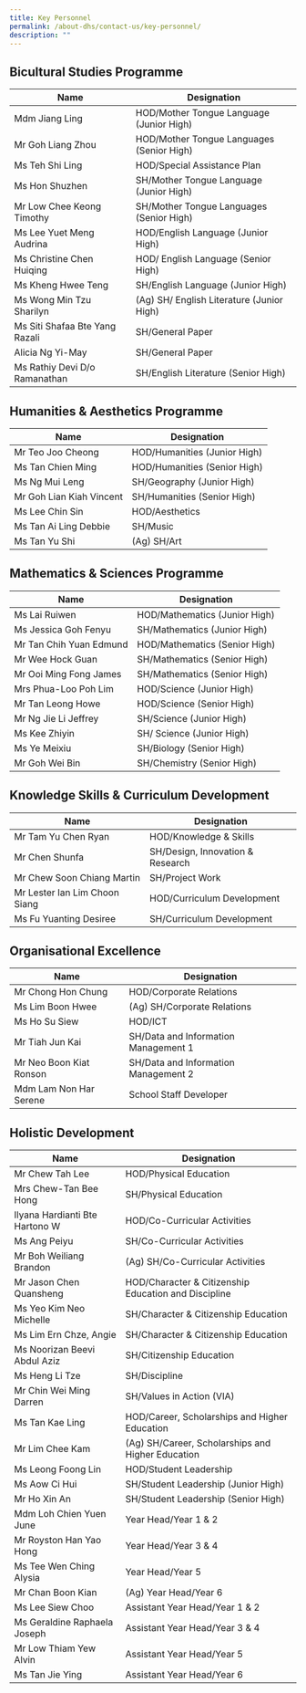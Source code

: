 ```yaml
---
title: Key Personnel
permalink: /about-dhs/contact-us/key-personnel/
description: ""
---
```


## Bicultural Studies Programme

| Name | Designation |
| --- | --- |
| Mdm Jiang Ling | HOD/Mother Tongue Language (Junior High) |
| Mr Goh Liang Zhou | HOD/Mother Tongue Languages (Senior High) |
| Ms Teh Shi Ling | HOD/Special Assistance Plan |
| Ms Hon Shuzhen | SH/Mother Tongue Language (Junior High) |
| Mr Low Chee Keong Timothy | SH/Mother Tongue Languages (Senior High) |
| Ms Lee Yuet Meng Audrina | HOD/English Language (Junior High) |
| Ms Christine Chen Huiqing | HOD/ English Language (Senior High) |
| Ms Kheng Hwee Teng | SH/English Language (Junior High) |
| Ms Wong Min Tzu Sharilyn | (Ag) SH/ English Literature (Junior High) |
| Ms Siti Shafaa Bte Yang Razali | SH/General Paper |
| Alicia Ng Yi-May | SH/General Paper |
| Ms Rathiy Devi D/o Ramanathan | SH/English Literature (Senior High) |

## Humanities & Aesthetics Programme

| Name | Designation |
| --- | --- |
| Mr Teo Joo Cheong | HOD/Humanities (Junior High) |
| Ms Tan Chien Ming | HOD/Humanities (Senior High) |
| Ms Ng Mui Leng | SH/Geography (Junior High) |
| Mr Goh Lian Kiah Vincent | SH/Humanities (Senior High) |
| Ms Lee Chin Sin | HOD/Aesthetics |
| Ms Tan Ai Ling Debbie | SH/Music |
| Ms Tan Yu Shi | (Ag) SH/Art |

## Mathematics & Sciences Programme

| Name | Designation |
| --- | --- |
| Ms Lai Ruiwen | HOD/Mathematics (Junior High) |
| Ms Jessica Goh Fenyu | SH/Mathematics (Junior High) |
| Mr Tan Chih Yuan Edmund | HOD/Mathematics (Senior High) |
| Mr Wee Hock Guan | SH/Mathematics (Senior High) |
| Mr Ooi Ming Fong James | SH/Mathematics (Senior High) |
| Mrs Phua-Loo Poh Lim | HOD/Science (Junior High) |
| Mr Tan Leong Howe | HOD/Science (Senior High) |
| Mr Ng Jie Li Jeffrey | SH/Science (Junior High) |
| Ms Kee Zhiyin | SH/ Science (Junior High) |
| Ms Ye Meixiu | SH/Biology (Senior High) |
| Mr Goh Wei Bin | SH/Chemistry (Senior High) |

## Knowledge Skills & Curriculum Development

| Name | Designation |
| --- | --- |
| Mr Tam Yu Chen Ryan | HOD/Knowledge & Skills |
| Mr Chen Shunfa | SH/Design, Innovation & Research |
| Mr Chew Soon Chiang Martin | SH/Project Work |
| Mr Lester Ian Lim Choon Siang | HOD/Curriculum Development |
| Ms Fu Yuanting Desiree | SH/Curriculum Development |


## Organisational Excellence

| Name | Designation |
| --- | --- |
| Mr Chong Hon Chung | HOD/Corporate Relations |
| Ms Lim Boon Hwee | (Ag) SH/Corporate Relations |
| Ms Ho Su Siew | HOD/ICT |
| Mr Tiah Jun Kai | SH/Data and Information Management 1 |
| Mr Neo Boon Kiat Ronson | SH/Data and Information Management 2 |
| Mdm Lam Non Har Serene | School Staff Developer |


## Holistic Development

| Name | Designation |
| --- | --- |
| Mr Chew Tah Lee | HOD/Physical Education |
| Mrs Chew-Tan Bee Hong | SH/Physical Education |
| Ilyana Hardianti Bte Hartono W | HOD/Co-Curricular Activities |
| Ms Ang Peiyu | SH/Co-Curricular Activities |
| Mr Boh Weiliang Brandon | (Ag) SH/Co-Curricular Activities |
| Mr Jason Chen Quansheng | HOD/Character & Citizenship Education and Discipline |
| Ms Yeo Kim Neo Michelle | SH/Character & Citizenship Education |
| Ms Lim Ern Chze, Angie | SH/Character & Citizenship Education |
| Ms Noorizan Beevi Abdul Aziz | SH/Citizenship Education |
| Ms Heng Li Tze | SH/Discipline |
| Mr Chin Wei Ming Darren | SH/Values in Action (VIA) |
| Ms Tan Kae Ling | HOD/Career, Scholarships and Higher Education |
| Mr Lim Chee Kam | (Ag) SH/Career, Scholarships and Higher Education |
| Ms Leong Foong Lin | HOD/Student Leadership |
| Ms Aow Ci Hui | SH/Student Leadership (Junior High) |
| Mr Ho Xin An | SH/Student Leadership (Senior High) |
| Mdm Loh Chien Yuen June | Year Head/Year 1 & 2 |
| Mr Royston Han Yao Hong | Year Head/Year 3 & 4 |
| Ms Tee Wen Ching Alysia | Year Head/Year 5 |
| Mr Chan Boon Kian | (Ag) Year Head/Year 6 |
| Ms Lee Siew Choo | Assistant Year Head/Year 1 & 2 |
| Ms Geraldine Raphaela Joseph | Assistant Year Head/Year 3 & 4 |
| Mr Low Thiam Yew Alvin | Assistant Year Head/Year 5 |
| Ms Tan Jie Ying | Assistant Year Head/Year 6 |



